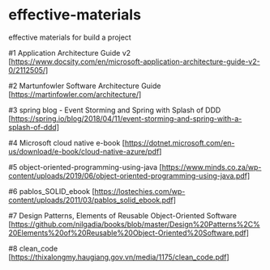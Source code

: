 # effective-materials
effective materials for build a project   

#1 Application Architecture  Guide v2 [https://www.docsity.com/en/microsoft-application-architecture-guide-v2-0/2112505/]     

#2 Martunfowler Software Architecture Guide  [https://martinfowler.com/architecture/]

#3 spring blog - Event Storming and Spring with Splash of DDD [https://spring.io/blog/2018/04/11/event-storming-and-spring-with-a-splash-of-ddd]

#4 Microsoft cloud native e-book [https://dotnet.microsoft.com/en-us/download/e-book/cloud-native-azure/pdf]

#5 object-oriented-programming-using-java [https://www.minds.co.za/wp-content/uploads/2019/06/object-oriented-programming-using-java.pdf]    

#6 pablos_SOLID_ebook [https://lostechies.com/wp-content/uploads/2011/03/pablos_solid_ebook.pdf]    

#7 Design Patterns, Elements of Reusable Object-Oriented Software [https://github.com/nilgadia/books/blob/master/Design%20Patterns%2C%20Elements%20of%20Reusable%20Object-Oriented%20Software.pdf]   

#8 clean_code [https://thixalongmy.haugiang.gov.vn/media/1175/clean_code.pdf]




